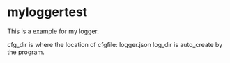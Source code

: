 # myloggertest
This is a example for my logger.

  cfg_dir is where the location of cfgfile: logger.json
  log_dir is auto_create by the program.
